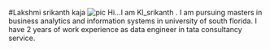 #Lakshmi srikanth kaja
![pic](https://github.com/srikanth-kl/Introduction/assets/126258457/3bfae950-bd2c-44cb-bfc5-05a3a86e2bd9)
Hi...I am Kl_srikanth . I am pursuing masters in business analytics and information systems in university of south florida. I have 2 years of work experience as data engineer in tata consultancy service.

